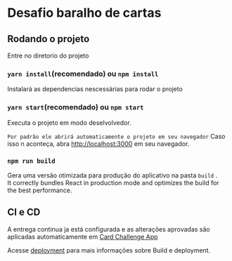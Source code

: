 # Desafio baralho de cartas

## Rodando o projeto

Entre no diretorio do projeto

### `yarn install`(recomendado) ou `npm install`

Instalará as dependencias nescessárias para rodar o projeto

### `yarn start`(recomendado) ou `npm start`

Executa o projeto em modo deselvolvedor.

``Por padrão ele abrirá automaticamente o projeto em seu navegador``
Caso isso n aconteça, abra [http://localhost:3000](http://localhost:3000) em seu navegador.

### `npm run build`

Gera uma versão otimizada para produção do aplicativo na pasta `build` .\
It correctly bundles React in production mode and optimizes the build for the best performance.

## CI e CD

A entrega continua ja está configurada e as alterações aprovadas são aplicadas automaticamente em [Card Challenge App](https://card-challenge-umber.vercel.app)

Acesse [deployment](https://facebook.github.io/create-react-app/docs/deployment) para mais informações sobre Build e deployment.
